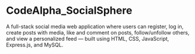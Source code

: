 # CodeAlpha_SocialSphere
A full-stack social media web application where users can register, log in, create posts with media, like and comment on posts, follow/unfollow others, and view a personalized feed — built using HTML, CSS, JavaScript, Express.js, and MySQL.
